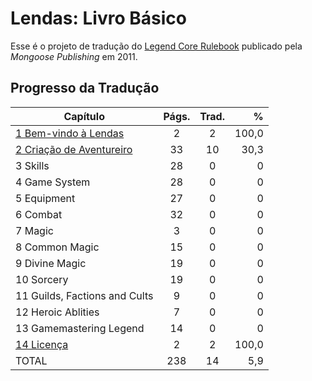 # Lendas: Livro Básico

Esse é o projeto de tradução do [Legend Core Rulebook](https://www.mongoosepublishing.com/products/legend-core-rulebook?variant=42088757854455) publicado pela _Mongoose Publishing_ em 2011.

## Progresso da Tradução

| Capítulo                        | Págs. | Trad.|    %  |
|---------------------------------|:-----:|:----:|------:|
| [1 Bem-vindo à Lendas](Legend%20Core%20Rulebook/pt-br/1%20Bem-vindo%20à%20Lendas.md) | 2 | 2 | 100,0 |
|  [2 Criação de Aventureiro](Legend%20Core%20Rulebook/pt-br/2%20Criação%20de%20Aventureiro.md) | 33 | 10 | 30,3 |
|  3 Skills                     |  28   |   0  |     0 |
|  4 Game System                |  28   |   0  |     0 |
|  5 Equipment                  |  27   |   0  |     0 |
|  6 Combat                     |  32   |   0  |     0 |
|  7 Magic                      |   3   |   0  |     0 |
|  8 Common Magic               |  15   |   0  |     0 |
|  9 Divine Magic               |  19   |   0  |     0 |
| 10 Sorcery                    |  19   |   0  |     0 |
| 11 Guilds, Factions and Cults |   9   |   0  |     0 |
| 12 Heroic Ablities            |   7   |   0  |     0 |
| 13 Gamemastering Legend       |  14   |   0  |     0 |
| [14 Licença](Legend%20Core%20Rulebook/pt-br/14%20Licença.md) | 2 | 2 | 100,0 |
| TOTAL | 238 | 14 | 5,9 |
